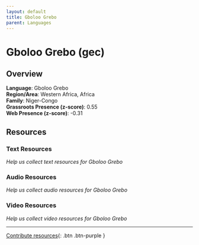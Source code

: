```yaml
---
layout: default
title: Gboloo Grebo
parent: Languages
---
```


# Gboloo Grebo (gec)

## Overview

**Language**: Gboloo Grebo  
**Region/Area**: Western Africa, Africa  
**Family**: Niger-Congo  
**Grassroots Presence (z-score)**: 0.55  
**Web Presence (z-score)**: -0.31  

## Resources

### Text Resources
*Help us collect text resources for Gboloo Grebo*

### Audio Resources
*Help us collect audio resources for Gboloo Grebo*

### Video Resources
*Help us collect video resources for Gboloo Grebo*

---

[Contribute resources](https://forms.office.com/e/1SfLJx3u1r){: .btn .btn-purple }
